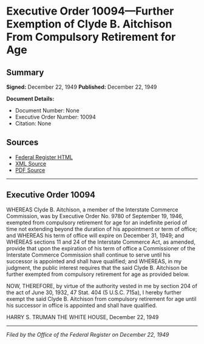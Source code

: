 # Executive Order 10094—Further Exemption of Clyde B. Aitchison From Compulsory Retirement for Age

## Summary

**Signed:** December 22, 1949
**Published:** December 22, 1949

**Document Details:**
- Document Number: None
- Executive Order Number: 10094
- Citation: None

## Sources
- [Federal Register HTML](https://www.presidency.ucsb.edu/documents/executive-order-10094-further-exemption-clyde-b-aitchison-from-compulsory-retirement-for)
- [XML Source](None)
- [PDF Source](None)

---

## Executive Order 10094

WHEREAS Clyde B. Aitchison, a member of the Interstate Commerce Commission, was by Executive Order No. 9780 of September 19, 1946, exempted from compulsory retirement for age for an indefinite period of time not extending beyond the duration of his appointment or term of office; and
WHEREAS his term of office will expire on December 31, 1949; and
WHEREAS sections 11 and 24 of the Interstate Commerce Act, as amended, provide that upon the expiration of his term of office a Commissioner of the Interstate Commerce Commission shall continue to serve until his successor is appointed and shall have qualified; and
WHEREAS, in my judgment, the public interest requires that the said Clyde B. Aitchison be further exempted from compulsory retirement for age as provided below.

NOW, THEREFORE, by virtue of the authority vested in me by section 204 of the act of June 30, 1932, 47 Stat. 404 (5 U.S.C. 715a), I hereby further exempt the said Clyde B. Aitchison from compulsory retirement for age until his successor in office is appointed and shall have qualified.

HARRY S. TRUMAN
THE WHITE HOUSE,
December 22, 1949

---

*Filed by the Office of the Federal Register on December 22, 1949*
